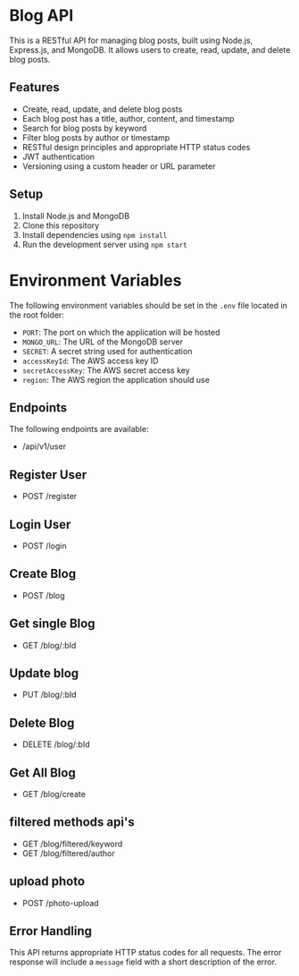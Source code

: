 # Blog API

This is a RESTful API for managing blog posts, built using Node.js, Express.js, and MongoDB. It allows users to create, read, update, and delete blog posts.

## Features

- Create, read, update, and delete blog posts
- Each blog post has a title, author, content, and timestamp
- Search for blog posts by keyword
- Filter blog posts by author or timestamp
- RESTful design principles and appropriate HTTP status codes
- JWT authentication
- Versioning using a custom header or URL parameter

## Setup

1. Install Node.js and MongoDB
2. Clone this repository
3. Install dependencies using `npm install`
4. Run the development server using `npm start`


# Environment Variables

The following environment variables should be set in the `.env` file located in the root folder:

- `PORT`: The port on which the application will be hosted
- `MONGO_URL`: The URL of the MongoDB server
- `SECRET`: A secret string used for authentication
- `accessKeyId`: The AWS access key ID
- `secretAccessKey`: The AWS secret access key
- `region`: The AWS region the application should use


## Endpoints

The following endpoints are available:
- /api/v1/user

## Register User
- POST /register

## Login User
- POST /login

## Create Blog
- POST /blog

## Get single Blog
- GET /blog/:bId

## Update blog
- PUT /blog/:bId

## Delete Blog
- DELETE /blog/:bId

## Get All Blog
- GET /blog/create

## filtered methods api's
- GET /blog/filtered/keyword
- GET /blog/filtered/author

## upload photo
- POST /photo-upload

## Error Handling

This API returns appropriate HTTP status codes for all requests. The error response will include a `message` field with a short description of the error.